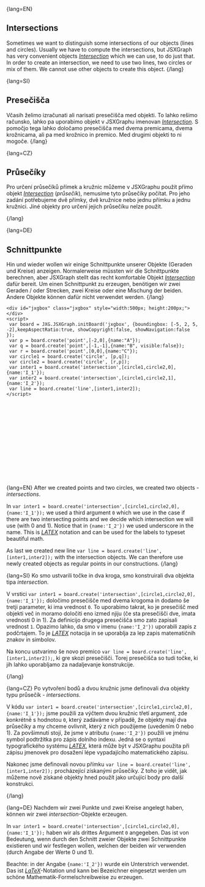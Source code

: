 {lang=EN}
## Intersections

Sometimes we want to distinguish some intersections of our objects (lines and circles). Usually we have to compute the
intersections, but JSXGraph has very convenient objects [_Intersection_](https://jsxgraph.org/docs/symbols/Intersection.html)
which we can use, to do just that. In order to create an intersection, we need to use two lines, two circles or mix of them.
We cannot use other objects to create this object.
{/lang}

{lang=SI}
## Presečišča

Včasih želimo izračunati ali narisati presečišča med objekti. To lahko rešimo računsko, lahko pa uporabimo objekt v JSXGraphu imenovan [_Intersection_](https://jsxgraph.org/docs/symbols/Intersection.html).
S pomočjo tega lahko določamo presečišča med dvema premicama, dvema krožnicama, ali pa med krožnico in premico. Med drugimi objekti to ni mogoče. 
{/lang}


{lang=CZ}
## Průsečíky

Pro určení průsečíků přímek a kružnic můžeme v JSXGraphu použít přímo objekt
[_Intersection_](https://jsxgraph.org/docs/symbols/Intersection.html) (*průsečík*), nemusíme tyto průsečíky počítat.
Pro jeho zadání potřebujeme dvě  přímky, dvě kružnice nebo jednu přímku a jednu kružnici. Jiné objekty pro určení jejich průsečíku
nelze použít.

{/lang}

{lang=DE}
## Schnittpunkte

Hin und wieder wollen wir einige Schnittpunkte unserer Objekte (Geraden und Kreise) anzeigen.
Normalerweise müssten wir die Schnittpunkte berechnen, aber JSXGraph stellt das recht komfortable Objekt
[_Intersection_](https://jsxgraph.org/docs/symbols/Intersection.html) dafür bereit.
Um einen Schnittpunkt zu erzeugen, benötigen wir zwei Geraden / oder Strecken, zwei Kreise oder eine Mischung der beiden.
Andere Objekte können dafür nicht verwendet werden.
{/lang}


```JS
<div id="jxgbox" class="jxgbox" style="width:500px; height:200px;"></div>
<script>
 var board = JXG.JSXGraph.initBoard('jxgbox', {boundingbox: [-5, 2, 5, -2],keepAspectRatio:true, showCopyright:false, showNavigation:false });
 var p = board.create('point',[-2,0],{name:"A"});
 var q = board.create('point',[-1,-1],{name:"B", visible:false});
 var r = board.create('point',[0,0],{name:"C"});
 var circle1 = board.create('circle', [p,q]);
 var circle2 = board.create('circle', [r,p]);
 var inter1 = board.create('intersection',[circle1,circle2,0],{name:'I_1'});
 var inter2 = board.create('intersection',[circle1,circle2,1],{name:'I_2'});
 var line = board.create('line',[inter1,inter2]);
</script>
```

<div id="jxgbox" class="jxgbox" style="width:500px; height:200px;"></div>
<script>
 var board = JXG.JSXGraph.initBoard('jxgbox', {boundingbox: [-5, 2, 5, -2],keepAspectRatio:true, showCopyright:false, showNavigation:false });
 var p = board.create('point',[-2,0],{name:"A"});
 var q = board.create('point',[-1,-1],{name:"B", visible:false});
 var r = board.create('point',[0,0],{name:"C"});
 var circle1 = board.create('circle', [p,q]);
 var circle2 = board.create('circle', [r,p]);
 var inter1 = board.create('intersection',[circle1,circle2,0],{name:'I_1'});
 var inter2 = board.create('intersection',[circle1,circle2,1],{name:'I_2'});
 var line = board.create('line',[inter1,inter2]);
</script>

{lang=EN}
After we created points and two circles, we created two objects - _intersections_.

In `var inter1 = board.create('intersection',[circle1,circle2,0],{name:'I_1'});` we used a third argument `0` which we use
in the case if there are two intersecting points and we decide which intersection we will use (with $0$ and $1$).
Notice that in `{name:'I_2'})` we used underscore in the name.
This is [$LATEX$](https://www.mathjax.org/) notation and can be used for the labels to typeset beautiful math.

As last we created new line `var line = board.create('line',[inter1,inter2]);`
with the intersection objects. We can therefore use newly created objects as regular points in our constructions.
{/lang}

{lang=SI}
Ko smo ustvarili točke in dva kroga, smo konstruirali dva objekta tipa _intersection_.

V vrstici `var inter1 = board.create('intersection',[circle1,circle2,0],{name:'I_1'});` določimo presečišče med dvema krogoma in dodamo še tretji parameter, 
ki ima vrednost `0`. To uporabimo takrat, ko je presečišč med objekti več in moramo določiti eno izmed njiju (če sta presečišči dve, imata vrednosti $0$ in $1$).
Za definicijo drugega presečišča smo zato zapisali vrednost `1`.
Opazimo lahko, da smo v imenu `{name:'I_2'})` uporabili zapis z podčrtajem. To je [$LATEX$](https://www.mathjax.org/) notacija in se uporablja za lep 
zapis matematičnih znakov in simbolov.

Na koncu ustvarimo še novo premico `var line = board.create('line',[inter1,inter2]);`, ki gre skozi presečišči. Torej presečišča so tudi točke, ki jih lahko
uporabljamo za nadaljevanje konstrukcije.


{/lang}

{lang=CZ}
Po vytvoření bodů a dvou kružnic jsme definovali dva objekty typu průsečík - _intersections_.

V kódu `var inter1 = board.create('intersection',[circle1,circle2,0],{name:'I_1'});` jsme použili za výčtem dvou kružnic třetí
argument, zde konkrétně s hodnotou `0`, který zadáváme v případě, že objekty mají dva průsečíky a my chceme ovlivnit, který
z nich použijeme (uvedením $0$ nebo $1$).
Za povšimnutí stojí, že jsme v atributu `{name:'I_2'})` použili ve jménu symbol podtržítka pro zápis dolního indexu.
Jedná se o syntaxi typografického systému [$LATEX$](https://www.mathjax.org/), která může být v JSXGraphu použita při zápisu
jmenovek pro dosažení lépe vypadajícího matematického zápisu.

Nakonec jsme definovali novou přímku `var line = board.create('line',[inter1,inter2]);`
procházející získanými průsečíky. Z toho je vidět, jak můžeme nově získané objekty hned použít jako určující body pro další konstrukci.

{/lang}

{lang=DE}
Nachdem wir zwei Punkte und zwei Kreise angelegt haben, können wir zwei _intersection_-Objekte erzeugen.

In `var inter1 = board.create('intersection',[circle1,circle2,0],{name:'I_1'});` haben wir als drittes
Argument `0` angegeben. Das ist von Bedeutung, wenn durch den Schnitt zweier Objekte zwei Schnittpunkte
existieren und wir festlegen wollen,
welchen der beiden wir verwenden (durch Angabe der Werte $0$ und $1$).

Beachte: in der Angabe `{name:'I_2'})` wurde ein Unterstrich verwendet.
Das ist [$LaTeX$](https://www.mathjax.org/)-Notation und kann bei Bezeichner eingesetzt werden um schöne Mathematik-Formelschreibweise zu erzeugen.
